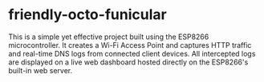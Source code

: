 # friendly-octo-funicular
This is a simple yet effective project built using the ESP8266 microcontroller. It creates a Wi-Fi Access Point and captures HTTP traffic and real-time DNS logs from connected client devices. All intercepted logs are displayed on a live web dashboard hosted directly on the ESP8266's built-in web server.

